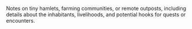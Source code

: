 Notes on tiny hamlets, farming communities, or remote outposts, including details about the inhabitants, livelihoods, and potential hooks for quests or encounters.